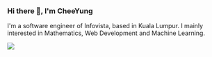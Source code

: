 ### Hi there 👋, I'm CheeYung

I'm a software engineer of Infovista, based in Kuala Lumpur. 
I mainly interested in Mathematics, Web Development and Machine Learning.

<img align="center" src="https://github-readme-stats.vercel.app/api/top-langs/?username=pehcy&hide=c,shell,html,css,vim,emacs,Roff,jupyter%20notebook&layout=compact&count_private=true&show_icons=true" />

<!--
**pehcy/pehcy** is a ✨ _special_ ✨ repository because its `README.md` (this file) appears on your GitHub profile.

Here are some ideas to get you started:

- 🔭 I’m currently working on ...
- 🌱 I’m currently learning ...
- 👯 I’m looking to collaborate on ...
- 🤔 I’m looking for help with ...
- 💬 Ask me about ...
- 📫 How to reach me: ...
- 😄 Pronouns: ...
- ⚡ Fun fact: ...
-->
